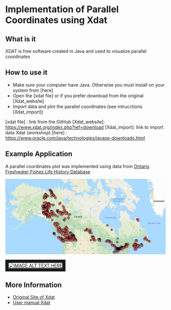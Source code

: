 # Implementation of Parallel Coordinates using Xdat

## What is it

XDAT is free software created in Java and used to visualize parallel coordinates 

## How to use it

* Make sure your computer have Java. Otherwise you must install on your system from [here]
* Open the [xdat file] or if you prefer download from the original [Xdat_website]
* Import data and plot the parallel coordinates (see intrucctions [Xdat_import])

[xdat file] : link from the GitHub
[Xdat_website]: https://www.xdat.org/index.php?ref=download
[Xdat_import]: link to import data Xdat (workshop)
[here] : https://www.oracle.com/java/technologies/javase-downloads.html

## Example Application

A parallel coordinates plot was implemented using data from [Ontario Freshwater Fishes Life History Database]

![](https://github.com/alminagorta/CanadaProject/blob/master/Miscel/All_CABIN_Ianfish_OBBN.png)

<a href="https://www.youtube.com/watch?v=e5REaVgslx8&feature=youtu.be
" target="_blank"><img src="http://img.youtube.com/vi/e5REaVgslx8/0.jpg" 
alt="IMAGE ALT TEXT HERE" width="240" height="180" border="10" /></a>


[Ontario Freshwater Fishes Life History Database]: http://www.ontariofishes.ca/home.htm

## More Information

* [Original Site of Xdat]
* [User manual Xdat]


[Original Site of Xdat]: https://www.xdat.org/
[User manual Xdat]: https://www.xdat.org/index.php?ref=manual 


